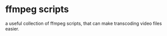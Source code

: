 # ffmpeg scripts
a useful collection of ffmpeg scripts, that can make transcoding video files easier.
